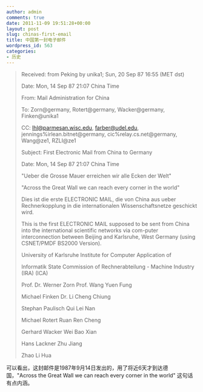 ```yaml
---
author: admin
comments: true
date: 2011-11-09 19:51:28+00:00
layout: post
slug: chinas-first-email
title: 中国第一封电子邮件
wordpress_id: 563
categories:
- 历史
---
```


> Received: from Peking by unika1; Sun, 20 Sep 87 16:55 (MET dst)
> 
> Date: Mon, 14 Sep 87 21:07 China Time
> 
> From: Mail Administration for China
> 
> To: Zorn@germany, Rotert@germany, Wacker@germany, Finken@unika1
> 
> CC: lhl@parmesan.wisc.edu, farber@udel.edu, jennings%irlean.bitnet@germany, cic%relay.cs.net@germany, Wang@ze1, RZLI@ze1
> 
> Subject: First Electronic Mail from China to Germany
> 
> Date: Mon, 14 Sep 87 21:07 China Time
> 
> "Ueber die Grosse Mauer erreichen wir alle Ecken der Welt"
> 
> "Across the Great Wall we can reach every corner in the world"
> 
> Dies ist die erste ELECTRONIC MAIL, die von China aus ueber Rechnerkopplung in die internationalen Wissenschaftsnetze geschickt wird.
> 
> This is the first ELECTRONIC MAIL supposed to be sent from China into the international scientific networks via com-puter interconnection between Beijing and Karlsruhe, West Germany (using CSNET/PMDF BS2000 Version).
> 
> University of Karlsruhe Institute for Computer Application of
> 
> Informatik State Commission of
> Rechnerabteilung - Machine Industry
> (IRA) (ICA)
> 
> Prof. Dr. Werner Zorn Prof. Wang Yuen Fung
> 
> Michael Finken Dr. Li Cheng Chiung
> 
> Stephan Paulisch Qui Lei Nan
> 
> Michael Rotert Ruan Ren Cheng
> 
> Gerhard Wacker Wei Bao Xian
> 
> Hans Lackner Zhu Jiang
> 
> Zhao Li Hua


可以看出，这封邮件是1987年9月14日发出的，用了将近6天才到达德国，"Across the Great Wall we can reach every corner in the world" 这句话有点内涵。
